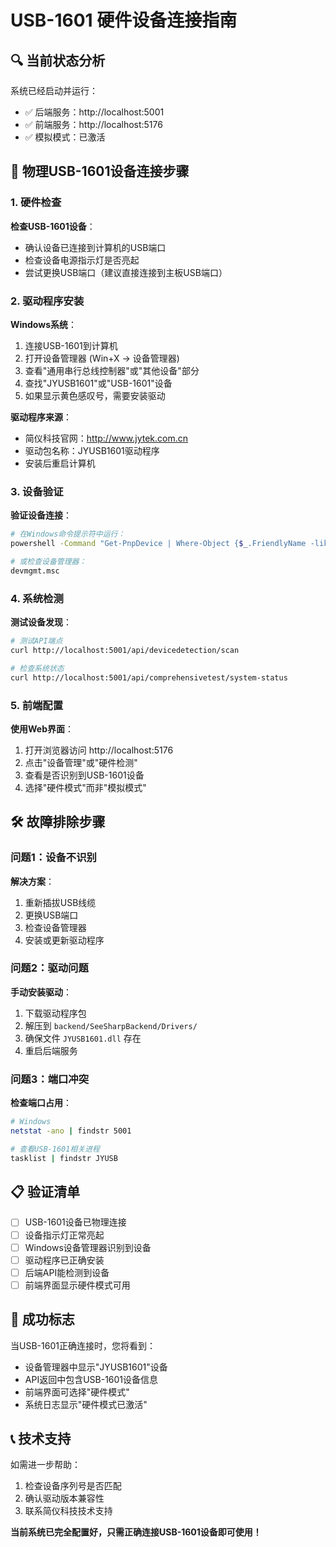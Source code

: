 # USB-1601 硬件设备连接指南

## 🔍 当前状态分析

系统已经启动并运行：
- ✅ 后端服务：http://localhost:5001
- ✅ 前端服务：http://localhost:5176
- ✅ 模拟模式：已激活

## 🎯 物理USB-1601设备连接步骤

### 1. 硬件检查
**检查USB-1601设备**：
- 确认设备已连接到计算机的USB端口
- 检查设备电源指示灯是否亮起
- 尝试更换USB端口（建议直接连接到主板USB端口）

### 2. 驱动程序安装
**Windows系统**：
1. 连接USB-1601到计算机
2. 打开设备管理器 (Win+X → 设备管理器)
3. 查看"通用串行总线控制器"或"其他设备"部分
4. 查找"JYUSB1601"或"USB-1601"设备
5. 如果显示黄色感叹号，需要安装驱动

**驱动程序来源**：
- 简仪科技官网：http://www.jytek.com.cn
- 驱动包名称：JYUSB1601驱动程序
- 安装后重启计算机

### 3. 设备验证
**验证设备连接**：
```bash
# 在Windows命令提示符中运行：
powershell -Command "Get-PnpDevice | Where-Object {$_.FriendlyName -like '*1601*'}"

# 或检查设备管理器：
devmgmt.msc
```

### 4. 系统检测
**测试设备发现**：
```bash
# 测试API端点
curl http://localhost:5001/api/devicedetection/scan

# 检查系统状态
curl http://localhost:5001/api/comprehensivetest/system-status
```

### 5. 前端配置
**使用Web界面**：
1. 打开浏览器访问 http://localhost:5176
2. 点击"设备管理"或"硬件检测"
3. 查看是否识别到USB-1601设备
4. 选择"硬件模式"而非"模拟模式"

## 🛠️ 故障排除步骤

### 问题1：设备不识别
**解决方案**：
1. 重新插拔USB线缆
2. 更换USB端口
3. 检查设备管理器
4. 安装或更新驱动程序

### 问题2：驱动问题
**手动安装驱动**：
1. 下载驱动程序包
2. 解压到 `backend/SeeSharpBackend/Drivers/`
3. 确保文件 `JYUSB1601.dll` 存在
4. 重启后端服务

### 问题3：端口冲突
**检查端口占用**：
```bash
# Windows
netstat -ano | findstr 5001

# 查看USB-1601相关进程
tasklist | findstr JYUSB
```

## 📋 验证清单

- [ ] USB-1601设备已物理连接
- [ ] 设备指示灯正常亮起
- [ ] Windows设备管理器识别到设备
- [ ] 驱动程序已正确安装
- [ ] 后端API能检测到设备
- [ ] 前端界面显示硬件模式可用

## 🎯 成功标志

当USB-1601正确连接时，您将看到：
- 设备管理器中显示"JYUSB1601"设备
- API返回中包含USB-1601设备信息
- 前端界面可选择"硬件模式"
- 系统日志显示"硬件模式已激活"

## 📞 技术支持

如需进一步帮助：
1. 检查设备序列号是否匹配
2. 确认驱动版本兼容性
3. 联系简仪科技技术支持

**当前系统已完全配置好，只需正确连接USB-1601设备即可使用！**